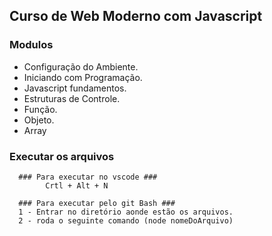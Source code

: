 ## **Curso de Web Moderno com Javascript**

### **Modulos**
  - Configuração do Ambiente.
  - Iniciando com Programação.
  - Javascript fundamentos.
  - Estruturas de Controle.
  - Função.
  - Objeto.
  - Array

### **Executar os arquivos**
```
  ### Para executar no vscode ###
        Crtl + Alt + N 

  ### Para executar pelo git Bash ###  
  1 - Entrar no diretório aonde estão os arquivos.
  2 - roda o seguinte comando (node nomeDoArquivo)
```
